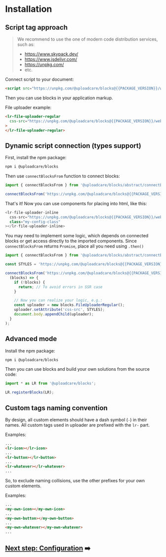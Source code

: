 # Installation

## Script tag approach

> We recommend to use the one of modern code distribution services, such as:
>
> - https://www.skypack.dev/
> - https://www.jsdelivr.com/
> - https://unpkg.com/
> - etc.

Connect script to your document:

```html
<script src="https://unpkg.com/@uploadcare/blocks@{{PACKAGE_VERSION}}/web/blocks-browser.min.js" type="module"></script>
```

Then you can use blocks in your application markup.

File uploader example:

```html
<lr-file-uploader-regular
  css-src="https://unpkg.com/@uploadcare/blocks@{{PACKAGE_VERSION}}/web/file-uploader-regular.min.css"
>
</lr-file-uploader-regular>
```

## Dynamic script connection (types support)

First, install the npm package:

```sh
npm i @uploadcare/blocks
```

Then use `connectBlocksFrom` function to connect blocks:

```js
import { connectBlocksFrom } from '@uploadcare/blocks/abstract/connectBlocksFrom.js';

connectBlocksFrom('https://unpkg.com/@uploadcare/blocks@{{PACKAGE_VERSION}}/web/blocks-browser.min.js');
```

That's it! Now you can use components for placing into html, like this:

```js
<lr-file-uploader-inline
  css-src="https://unpkg.com/@uploadcare/blocks@{{PACKAGE_VERSION}}/web/file-uploader-inline.min.css"
  class="my-config-class"
></lr-file-uploader-inline>
```

You may need to implement some logic, which depends on connected blocks or get access directly to the imported components.
Since `connectBlocksFrom` returns `Promise`, place all you need using `.then()`

```js
import { connectBlocksFrom } from '@uploadcare/blocks/abstract/connectBlocksFrom.js';

const STYLES = 'https://unpkg.com/@uploadcare/blocks@{{PACKAGE_VERSION}}/web/file-uploader-regular.min.css';

connectBlocksFrom('https://unpkg.com/@uploadcare/blocks@{{PACKAGE_VERSION}}/web/blocks-browser.min.js').then(
  (blocks) => {
    if (!blocks) {
      return; // To avoid errors in SSR case
    }

    // Now you can realize your logic, e.g.:
    const uploader = new blocks.FileUploaderRegular();
    uploader.setAttribute('css-src', STYLES);
    document.body.appendChild(uploader);
  }
);
```

## Advanced mode

Install the npm package:

```sh
npm i @uploadcare/blocks
```

Then you can use blocks and build your own solutions from the source code:

```js
import * as LR from '@uploadcare/blocks';

LR.registerBlocks(LR);
```

## Custom tags naming convention

By design, all custom elements should have a dash symbol (`-`) in their names.
All custom tags used in uploader are prefixed with the `lr-` part.

Examples:

```html
...
<lr-icon></lr-icon>
...
<lr-button></lr-button>
...
<lr-whatever></lr-whatever>
...
```

So, to exclude naming collisions, use the other prefixes for your own custom elements.

Examples:

```html
...
<my-own-icon></my-own-icon>
...
<my-own-button></my-own-button>
...
<my-own-whatever></my-own-whatever>
...
```

## [Next step: Configuration](/get-started/configuration/) ➡️
